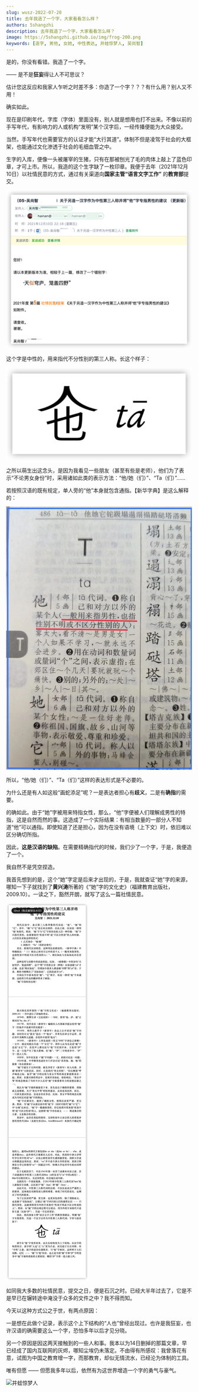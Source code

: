 ```yaml
---
slug: wusz-2022-07-20
title: 去年我造了一个字，大家看看怎么样？
authors: 5shangzhi
description: 去年我造了一个字，大家看看怎么样？
image: https://5shangzhi.github.io/img/frog-200.png
keywords: [造字, 男他, 女她, 中性表达, 井蛙惊梦人, 吴尚智]
---
```


是的，你没有看错。我造了一个字。

—— 是不是**狂妄**得让人不可思议？

估计您这反应和我家人乍听之时差不多：你造了一个字？？？有什么用？别人又不用！

确实如此。

现在是印刷年代，字库（字体）里面没有，别人就是想用也打不出来。不像以前的手写年代，有影响力的人或机构“发明”某个汉字后，一经传播便能为大众接受。

当然，手写年代也需要官方的认证才能“大行其道”。体制不但是凌驾于社会的大框架，也能通过文化渗透于社会的毛细血管之中。

生字的入库，便像一头被屠宰的生猪，只有在那被刨光了毛的肉体上敲上了蓝色印章，才可上市。所以，我造的这个生字缺了一枚印章。我便于去年（2021年12月10日）以社情民意的方式，通过有关渠道向**国家主管“语言文字工作”** 的**教育部**提交。

![井蛙惊梦人](images/2022-07-20/1.png)

这个字是中性的，用来指代不分性别的第三人称。长这个样子：

![井蛙惊梦人](images/2022-07-20/2.png)

之所以萌生出这念头，是因为我看见一些朋友（甚至有些是老师），他们为了表示“不论男女身份”时，采用诸如此类的表示方法：“他/她（们）”、“Ta（们）”……

若按照汉语的既有规定，单人旁的“他”本身就包含通指。【新华字典】是这么解释的：

![井蛙惊梦人](images/2022-07-20/3.jpeg)

所以，“他/她（们）”、“Ta（们）”这样的表达形式是不必要的。

为什么还是有人如这般“画蛇添足”呢？一是表达者担心有**歧义**，二是有**确指**的需要。

的确如此。由于“她”字被用来特指女性，那么，“他”字便被人们理解成男性的特指，这是自然而然的事。这造成了一个实际结果：有相当数量的一部分人不知道“他”可以通指。即使知道了还是担心，因为在没有语境（上下文）时，依旧难以区分确切所指。

因此，**这是汉语的缺陷**。在需要精确指代的时候，我们少了一个字，于是，我便造了一个。

我自然不是凭空捏造。

我首先想到的是，这个“她”字定是后来才出现的，于是，我就查证“她”字的来源，哪知一下子就找到了**黄兴涛**所著的《“她”字的文化史》（福建教育出版社，2009.10）。一读之下，豁然开朗，就写了这么一篇社情民意。

![井蛙惊梦人](images/2022-07-20/4.png)

如同我大多数的社情民意，提交之日，便是石沉之时。已经大半年过去了，它是不是早已在辗转途中淹没于众多的文件之中？我不得而知。

今天以这种方式公之于世，有两点原因：

一是想在此做个记录，表示这个上下结构的“人也”曾经出现过。也许是我狂妄，也许汉语的确需要这么一个字，恐怕多年以后才见分晓。

另一个原因是因这两天接触到的一些人和事。我本以为14日删掉的那篇文章，早已经成了国内互联网的灰烬，哪知尘埃仍未落定。不由得有所感叹：我曾落花有意，试图为中国之教育增一字，而那教育，却似无情流水，已经沦为体制的工具。

唯有但愿 —— 但愿我多年以后，依然有为这世界增造一个字的勇气与豪气。

![井蛙惊梦人](https://5shangzhi.github.io/img/frog.jpeg)
